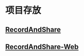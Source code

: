 # 项目存放

## [RecordAndShare](https://gitee.com/lonelyzhou/Project/tree/RecordAndShare/)
## [RecordAndShare-Web](https://gitee.com/lonelyzhou/Project/tree/RecordAndShare-Web/)